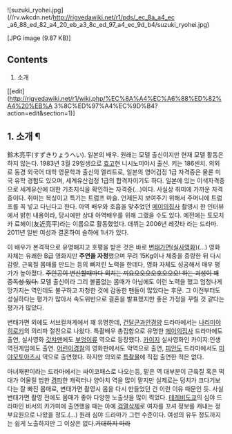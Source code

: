 ![suzuki_ryohei.jpg](//rv.wkcdn.net/http://rigvedawiki.net/r1/pds/_ec_8a_a4_ec
_a6_88_ed_82_a4_20_eb_a3_8c_ed_97_a4_ec_9d_b4/suzuki_ryohei.jpg)

[JPG image (9.87 KB)]

## Contents

    

1. 소개 

[[edit](http://rigvedawiki.net/r1/wiki.php/%EC%8A%A4%EC%A6%88%ED%82%A4%20%EB%A
3%8C%ED%97%A4%EC%9D%B4?action=edit&section=1)]

## 1. 소개 ¶

鈴木亮平(すずきりょうへい). 일본의 배우. 원래는 모델 출신이지만 현재 모델 활동은 하지 않는다. 1983년 3월 29일생으로
[효고](%ED%9A%A8%EA%B3%A0.md)현 니시노미야시 출신. 키는 186센치. 의외로 동경 외국어 대학 영문학과 출신의
엘리트로, 일본의 영어검정 1급 자격증은 물론 미국 유학 경험도 있으며, 세계유산검정 1급의 합격자이기도 하다. 일본에 있는 이색자격증으로
세계유산에 대한 기초지식을 확인하는 자격증(...)이다. 사실상 취미에 가까운 자격증이다. 취미는 복싱이고 특기는 트럼프 마술. 언제든지
보여주기 위해서 주머니에 트럼프를 꼭 넣고 다닌다고 한다. 아역 배우와 호흡을 맞추었던 [메이의집사](%EB%A9%94%EC%9D%B4%EC%9D%98%20%EC%A7%91%EC%82%AC.md) 촬영시 한 인터뷰에서 밝힌
내용이라, 당시에만 상대 아역배우를 위해 그랬을 수도 있다. 예전에는 토모치카 료헤이(友近亮平)라는 이름으로 활동했었다. 데뷔는 2006년
레갓타 라는 드라마. 2011년 일반 여성과 결혼하여 슬하에 1녀가 있다.

  

이 배우가 본격적으로 유명해지고 호평을 받은 것은 바로 [변태가면(실사영화)](%EB%B3%80%ED%83%9C%EA%B0%80%EB%A9%B4%28%EC%8B%A4%EC%82%AC%EC%98%81%ED%99%94%29.md)(...) 영화 자체는 유쾌한 B급 영화지만
**주연을 자청**했으며 무려 15Kg이나 체중을 증량한 뒤 다시 감량, 근육질 몸매를 만드는 등의 뼈저린 노력을 한데다, 영화 자체도
성공해서 매우 평가가 높아졌다. <del>주인공이 변신할때마다 외치는 끼요오오오오호오오오! 하는 괴성이 꽤 중독성 있다.</del> 모델
출신이라 그리 볼품없는 몸매가 아님에도 이런 노력을 했고 엄청나게 망가지는 역인데도 불구하고 자청한 것에 감동한 팬들이 많았다는 후문. 그
이전부터도 성실하다는 평가가 많아서 속도위반으로 결혼을 발표했지만 좋은 가정을 꾸릴 것 같다는 평가가 많았다.

  

변태가면 외에도 서브컬쳐계에서 꽤 유명한데, [건달군과안경양](%EA%B1%B4%EB%8B%AC%EA%B5%B0%EA%B3%BC%20%EC%95%88%EA%B2%BD%EC%96%91.md)
드라마에서는 [나리미야 히로키](%EB%82%98%EB%A6%AC%EB%AF%B8%EC%95%BC%20%ED%9E%88%EB%A1%9C%ED%82%A4.md)의 의리파 절친으로 나왔다. 특촬배우 총집합으로 유명한 [메이의집사](%EB%A9%94%EC%9D%B4%EC%9D%98%20%EC%A7%91%EC%82%AC.md) 드라마에도 출연, 실사영화
[갓챠맨](%EA%B0%93%EC%B1%A0%EB%A7%A8.md)에도 [부엉이류](%EB%B6%80%EC%97%89%EC%9D%B4%20%EB%A5%98.md) 역으로 등장했다.
[카이지](%EC%B9%B4%EC%9D%B4%EC%A7%80.md) 실사영화인 카이지:인생역전게임에도 출연. [어린이경찰](%EC%96%B4%EB%A6%B0%EC%9D%B4%20%EA%B2%BD%EC%B0%B0.md)의 영화판에서도 악역으로 출연,
[피안도](%ED%94%BC%EC%95%88%EB%8F%84.md) 드라마에서도 [미야모토아츠시](%EB%AF%B8%EC%95%BC%EB%AA%A8%ED%86%A0%20%EC%95%84%EC%B8%A0%EC%8B%9C.md)
역으로 출연했다. 하지만 의외로 [특촬물](%ED%8A%B9%EC%B4%AC%EB%AC%BC.md)에 직접 출연한 적은 없다.

  

마녀재판이라는 드라마에서는 싸이코패스로 나오는등, 맡은 역 대부분이 근육질 혹은 떡대가 어울릴 법한
[경파](%EA%B2%BD%ED%8C%8C.md)한 캐릭터나 양아치 역을 많이 맡지만 실제로는 덩치가 크다기보다는 잘 빠진 몸매로,
변태가면 촬영시 몸을 다시 만들었던 건 이런 이유 때문인 듯. 사실 변태가면 촬영 전에도 몸매가 좋아 다양한 노출샷을 많이 찍었다. [테레비도쿄](%ED%85%8C%EB%A0%88%EB%B9%84%20%EB%8F%84%EC%BF%84.md)의 심야 드라마인 비서의 카가미에
출연했을 때는 아예 [검열삭제](%EC%84%B9%EC%8A%A4.md)로 여자를 꼬셔 정보를 캐내는 정부요원으로 나왔을
정도.(...) 원래 심야 드라마가 그런 수준이다. 여성의 유두 정도까지는 쉽게 노출하지만 그 이상은 없다.<del>기대하지 마라</del>

